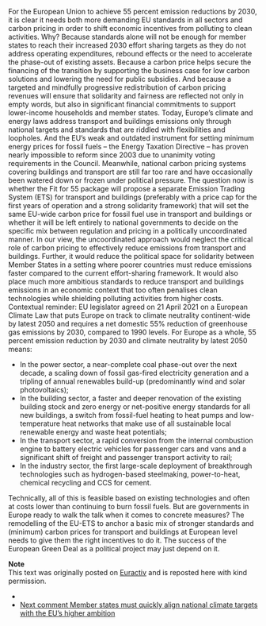 For the European Union to achieve 55 percent emission reductions by 2030, it is clear it needs both more demanding EU standards in all sectors and carbon pricing in order to shift economic incentives from polluting to clean activities.
Why? Because standards alone will not be enough for member states to reach their increased 2030 effort sharing targets as they do not address operating expenditures, rebound effects or the need to accelerate the phase-out of existing assets. Because a carbon price helps secure the financing of the transition by supporting the business case for low carbon solutions and lowering the need for public subsidies. And because a targeted and mindfully progressive redistribution of carbon pricing revenues will ensure that solidarity and fairness are reflected not only in empty words, but also in significant financial commitments to support lower-income households and member states.
Today, Europe’s climate and energy laws address transport and buildings emissions only through national targets and standards that are riddled with flexibilities and loopholes. And the EU’s weak and outdated instrument for setting minimum energy prices for fossil fuels – the Energy Taxation Directive – has proven nearly impossible to reform since 2003 due to unanimity voting requirements in the Council. Meanwhile, national carbon pricing systems covering buildings and transport are still far too rare and have occasionally been watered down or frozen under political pressure.
The question now is whether the Fit for 55 package will propose a separate Emission Trading System (ETS) for transport and buildings (preferably with a price cap for the first years of operation and a strong solidarity framework) that will set the same EU-wide carbon price for fossil fuel use in transport and buildings or whether it will be left entirely to national governments to decide on the specific mix between regulation and pricing in a politically uncoordinated manner.
In our view, the uncoordinated approach would neglect the critical role of carbon pricing to effectively reduce emissions from transport and buildings. Further, it would reduce the political space for solidarity between Member States in a setting where poorer countries must reduce emissions faster compared to the current effort-sharing framework. It would also place much more ambitious standards to reduce transport and buildings emissions in an economic context that too often penalises clean technologies while shielding polluting activities from higher costs.
Contextual reminder: EU legislator agreed on 21 April 2021 on a European Climate Law that puts Europe on track to climate neutrality continent-wide by latest 2050 and requires a net domestic 55% reduction of greenhouse gas emissions by 2030, compared to 1990 levels.
For Europe as a whole, 55 percent emission reduction by 2030 and climate neutrality by latest 2050 means:
  * In the power sector, a near-complete coal phase-out over the next decade, a scaling down of fossil gas-fired electricity generation and a tripling of annual renewables build-up (predominantly wind and solar photovoltaics);
  * In the building sector, a faster and deeper renovation of the existing building stock and zero energy or net-positive energy standards for all new buildings, a switch from fossil-fuel heating to heat pumps and low-temperature heat networks that make use of all sustainable local renewable energy and waste heat potentials;
  * In the transport sector, a rapid conversion from the internal combustion engine to battery electric vehicles for passenger cars and vans and a significant shift of freight and passenger transport activity to rail;
  * In the industry sector, the first large-scale deployment of breakthrough technologies such as hydrogen-based steelmaking, power-to-heat, chemical recycling and CCS for cement.


Technically, all of this is feasible based on existing technologies and often at costs lower than continuing to burn fossil fuels. But are governments in Europe ready to walk the talk when it comes to concrete measures?
The remodelling of the EU-ETS to anchor a basic mix of stronger standards and (minimum) carbon prices for transport and buildings at European level needs to give them the right incentives to do it.
The success of the European Green Deal as a political project may just depend on it.
  
**Note**  
This text was originally posted on [Euractiv](https://www.euractiv.com/section/emissions-trading-scheme/opinion/an-ets-for-transport-and-buildings-is-essential/) and is reposted here with kind permission.
  * [ ](https://www.agora-energiewende.org/news-events/what-role-in-the-transition-for-a-trans-european-hydrogen-network)
  * [ Next comment  Member states must quickly align national climate targets with the EU’s higher ambition ](https://www.agora-energiewende.org/news-events/member-states-must-quickly-align-national-climate-targets-with-the-eus-higher-ambition)